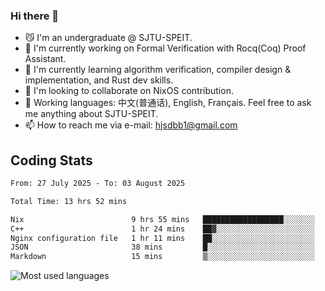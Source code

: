 ### Hi there 👋

<!--
**definfo/definfo** is a ✨ _special_ ✨ repository because its `README.md` (this file) appears on your GitHub profile.

Here are some ideas to get you started:

- 🔭 I’m currently working on ...
- 🌱 I’m currently learning ...
- 👯 I’m looking to collaborate on ...
- 🤔 I’m looking for help with ...
- 💬 Ask me about ...
- 📫 How to reach me: ...
- 😄 Pronouns: ...
- ⚡ Fun fact: ...
-->

- 😼 I'm an undergraduate @ SJTU-SPEIT.
- 🔭 I'm currently working on Formal Verification with Rocq(Coq) Proof Assistant.
- 🌱 I'm currently learning algorithm verification, compiler design & implementation, and Rust dev skills.
- 👯 I'm looking to collaborate on NixOS contribution.
- 💬 Working languages: 中文(普通话), English, Français. Feel free to ask me anything about SJTU-SPEIT.
- 📫 How to reach me via e-mail: hjsdbb1@gmail.com

## Coding Stats

<!--START_SECTION:waka-->

```txt
From: 27 July 2025 - To: 03 August 2025

Total Time: 13 hrs 52 mins

Nix                        9 hrs 55 mins   ██████████████████░░░░░░░   71.41 %
C++                        1 hr 24 mins    ██▓░░░░░░░░░░░░░░░░░░░░░░   10.10 %
Nginx configuration file   1 hr 11 mins    ██░░░░░░░░░░░░░░░░░░░░░░░   08.64 %
JSON                       38 mins         █░░░░░░░░░░░░░░░░░░░░░░░░   04.64 %
Markdown                   15 mins         ▒░░░░░░░░░░░░░░░░░░░░░░░░   01.88 %
```

<!--END_SECTION:waka-->

![Most used languages](https://github-readme-stats.vercel.app/api/top-langs/?username=definfo&layout=donut&theme=dracula&exclude_repo=xv6-labs-2023)
